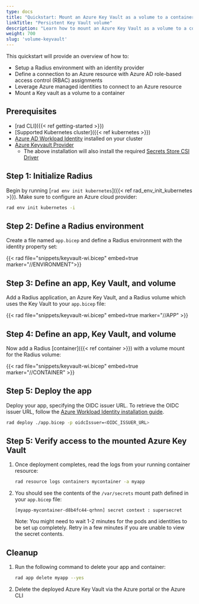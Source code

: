 ```yaml
---
type: docs
title: "Quickstart: Mount an Azure Key Vault as a volume to a container"
linkTitle: "Persistent Key Vault volume"
description: "Learn how to mount an Azure Key Vault as a volume to a container" 
weight: 700
slug: 'volume-keyvault'
---
```


This quickstart will provide an overview of how to:

- Setup a Radius environment with an identity provider
- Define a connection to an Azure resource with Azure AD role-based access control (RBAC) assignments
- Leverage Azure managed identities to connect to an Azure resource
- Mount a Key vault as a volume to a container

## Prerequisites

- [rad CLI]({{< ref getting-started >}})
- [Supported Kubernetes cluster]({{< ref kubernetes >}})
- [Azure AD Workload Identity](https://azure.github.io/azure-workload-identity/docs/installation.html) installed on your cluster
- [Azure Keyvault Provider](https://azure.github.io/secrets-store-csi-driver-provider-azure/docs/getting-started/installation/)
   - The above installation will also install the required [Secrets Store CSI Driver](https://secrets-store-csi-driver.sigs.k8s.io/getting-started/installation.html)

## Step 1: Initialize Radius 

Begin by running [`rad env init kubernetes`]({{< ref rad_env_init_kubernetes >}}). Make sure to configure an Azure cloud provider:

```bash
rad env init kubernetes -i
```

## Step 2: Define a Radius environment

Create a file named `app.bicep` and define a Radius environment with the identity property set:

{{< rad file="snippets/keyvault-wi.bicep" embed=true marker="//ENVIRONMENT">}}

## Step 3: Define an app, Key  Vault, and volume

Add a Radius application, an Azure Key Vault, and a Radius volume which uses the Key Vault to your `app.bicep` file:

{{< rad file="snippets/keyvault-wi.bicep" embed=true marker="//APP" >}}

## Step 4: Define an app, Key  Vault, and volume

Now add a Radius [container]({{< ref container >}}) with a volume mount for the Radius volume:

{{< rad file="snippets/keyvault-wi.bicep" embed=true marker="//CONTAINER" >}}

## Step 5: Deploy the app

Deploy your app, specifying the OIDC issuer URL. To retrieve the OIDC issuer URL, follow the [Azure Workload Identity installation guide](https://azure.github.io/azure-workload-identity/docs/installation.html).

```bash
rad deploy ./app.bicep -p oidcIssuer=<OIDC_ISSUER_URL>
```

## Step 5: Verify access to the mounted Azure Key Vault

1. Once deployment completes, read the logs from your running container resource:

   ```bash
   rad resource logs containers mycontainer -a myapp
   ```

2. You should see the contents of the `/var/secrets` mount path defined in your `app.bicep` file:

   ```
   [myapp-mycontainer-d8b4fc44-qrhnn] secret context : supersecret
   ```

   Note: You might need to wait 1-2 minutes for the pods and identities to be set up completely. Retry in a few minutes if you are unable to view the secret contents. 

## Cleanup

1. Run the following command to delete your app and container:

   ```bash
   rad app delete myapp --yes
   ```
   
2. Delete the deployed Azure Key Vault via the Azure portal or the Azure CLI
